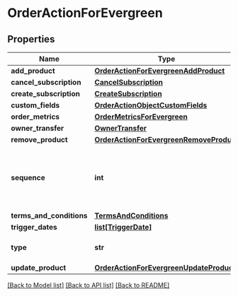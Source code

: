 # OrderActionForEvergreen

## Properties
Name | Type | Description | Notes
------------ | ------------- | ------------- | -------------
**add_product** | [**OrderActionForEvergreenAddProduct**](OrderActionForEvergreenAddProduct.md) |  | [optional] 
**cancel_subscription** | [**CancelSubscription**](CancelSubscription.md) |  | [optional] 
**create_subscription** | [**CreateSubscription**](CreateSubscription.md) |  | [optional] 
**custom_fields** | [**OrderActionObjectCustomFields**](OrderActionObjectCustomFields.md) |  | [optional] 
**order_metrics** | [**OrderMetricsForEvergreen**](OrderMetricsForEvergreen.md) |  | [optional] 
**owner_transfer** | [**OwnerTransfer**](OwnerTransfer.md) |  | [optional] 
**remove_product** | [**OrderActionForEvergreenRemoveProduct**](OrderActionForEvergreenRemoveProduct.md) |  | [optional] 
**sequence** | **int** | The sequence of the order actions processed in the order. | [optional] 
**terms_and_conditions** | [**TermsAndConditions**](TermsAndConditions.md) |  | [optional] 
**trigger_dates** | [**list[TriggerDate]**](TriggerDate.md) |  | [optional] 
**type** | **str** | Type of the order action. | [optional] 
**update_product** | [**OrderActionForEvergreenUpdateProduct**](OrderActionForEvergreenUpdateProduct.md) |  | [optional] 

[[Back to Model list]](../README.md#documentation-for-models) [[Back to API list]](../README.md#documentation-for-api-endpoints) [[Back to README]](../README.md)


